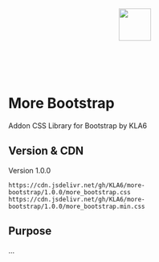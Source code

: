 <p align="center"><br><br><br><br>
<img src="https://logo.kla6.net/download/logo_hori_colr_alon.svg" height="64">
<br><br><br><br><br></p>

# More Bootstrap
Addon CSS Library for Bootstrap by KLA6

## Version & CDN
Version 1.0.0
```
https://cdn.jsdelivr.net/gh/KLA6/more-bootstrap/1.0.0/more_bootstrap.css
https://cdn.jsdelivr.net/gh/KLA6/more-bootstrap/1.0.0/more_bootstrap.min.css
```

## Purpose
...
